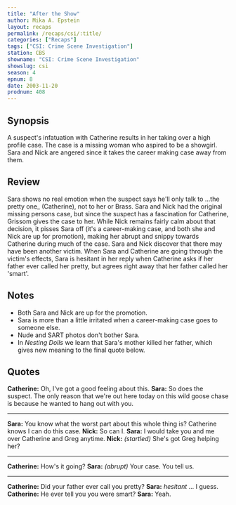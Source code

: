 ```yaml
---
title: "After the Show"
author: Mika A. Epstein
layout: recaps
permalink: /recaps/csi/:title/
categories: ["Recaps"]
tags: ["CSI: Crime Scene Investigation"]
station: CBS
showname: "CSI: Crime Scene Investigation"
showslug: csi
season: 4
epnum: 8
date: 2003-11-20
prodnum: 408
---
```


## Synopsis

A suspect's infatuation with Catherine results in her taking over a high profile case. The case is a missing woman who aspired to be a showgirl. Sara and Nick are angered since it takes the career making case away from them.

## Review

Sara shows no real emotion when the suspect says he'll only talk to ...the pretty one_ (Catherine), not to her or Brass. Sara and Nick had the original missing persons case, but since the suspect has a fascination for Catherine, Grissom gives the case to her. While Nick remains fairly calm about that decision, it pisses Sara off (it's a career-making case, and both she and Nick are up for promotion), making her abrupt and snippy towards Catherine during much of the case. Sara and Nick discover that there may have been another victim. When Sara and Catherine are going through the victim's effects, Sara is hesitant in her reply when Catherine asks if her father ever called her pretty, but agrees right away that her father called her 'smart'.

## Notes

* Both Sara and Nick are up for the promotion.
* Sara is more than a little irritated when a career-making case goes to someone else.
* Nude and SART photos don't bother Sara.
* In _Nesting Dolls_ we learn that Sara's mother killed her father, which gives new meaning to the final quote below.

## Quotes

**Catherine:** Oh, I've got a good feeling about this.
**Sara:** So does the suspect. The only reason that we're out here today on this wild goose chase is because he wanted to hang out with you.

- - -

**Sara:** You know what the worst part about this whole thing is? Catherine knows I can do this case.
**Nick:** So can I.
**Sara:** I would take you and me over Catherine and Greg anytime.
**Nick:** _(startled)_ She's got Greg helping her?

- - -

**Catherine:** How's it going?
**Sara:** _(abrupt)_ Your case. You tell us.

- - -

**Catherine:** Did your father ever call you pretty?
**Sara:** _hesitant_ ... I guess.
**Catherine:** He ever tell you you were smart?
**Sara:** Yeah.
